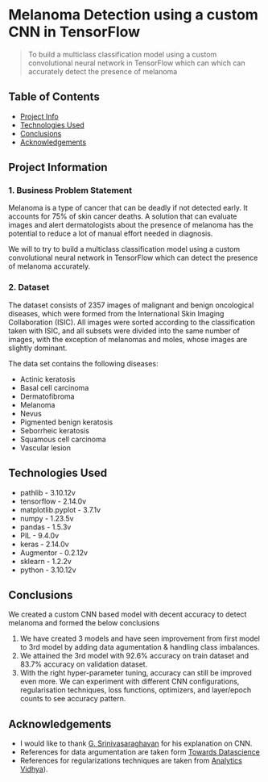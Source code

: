 # Melanoma Detection using a custom CNN in TensorFlow
> To build a multiclass classification model using a custom convolutional neural network in TensorFlow which can which can accurately detect the presence of melanoma


## Table of Contents
* [Project Info](#project-information)
* [Technologies Used](#technologies-used)
* [Conclusions](#conclusions)
* [Acknowledgements](#acknowledgements)


## Project Information

### 1. Business Problem Statement

Melanoma is a type of cancer that can be deadly if not detected early. It accounts for 75% of skin cancer deaths. A solution that can evaluate images and alert dermatologists about the presence of melanoma has the potential to reduce a lot of manual effort needed in diagnosis.

We will to try to build a multiclass classification model using a custom convolutional neural network in TensorFlow which can detect the presence of melanoma accurately.

### 2. Dataset

The dataset consists of 2357 images of malignant and benign oncological diseases, which were formed from the International Skin Imaging Collaboration (ISIC). All images were sorted according to the classification taken with ISIC, and all subsets were divided into the same number of images, with the exception of melanomas and moles, whose images are slightly dominant.

The data set contains the following diseases:
 - Actinic keratosis
 - Basal cell carcinoma
 - Dermatofibroma
 - Melanoma
 - Nevus
 - Pigmented benign keratosis
 - Seborrheic keratosis
 - Squamous cell carcinoma
 - Vascular lesion

## Technologies Used
- pathlib - 3.10.12v
- tensorflow - 2.14.0v
- matplotlib.pyplot - 3.7.1v
- numpy - 1.23.5v
- pandas - 1.5.3v
- PIL - 9.4.0v
- keras - 2.14.0v
- Augmentor - 0.2.12v
- sklearn - 1.2.2v
- python - 3.10.12v

## Conclusions
We created a custom CNN based model with decent accuracy to detect melanoma and formed the below conclusions

1. We have created 3 models and have seen improvement from first model to 3rd model by adding data agumentation & handling class imbalances.
2. We attained the 3rd model with 92.6% accuracy on train dataset and 83.7% accuracy on validation dataset.
3. With the right hyper-parameter tuning, accuracy can still be improved even more. We can experiment with different CNN configurations, regularisation techniques, loss functions, optimizers, and layer/epoch counts to see accuracy pattern.

## Acknowledgements

- I would like to thank [G. Srinivasaraghavan](https://in.linkedin.com/in/gopalakrishnan-srinivasaraghavan-43b4b9) for his explanation on CNN.
- References for data argumentation are taken form [Towards Datascience](https://towardsdatascience.com/class-imbalance-random-sampling-and-data-augmentation-with-imbalanced-learn-63f3a92ef04a?gi=8f2b3fdb24c1)
- References for regularizations techniques are taken from [Analytics Vidhya](https://www.analyticsvidhya.com/blog/2018/04/fundamentals-deep-learning-regularization-techniques/)).
